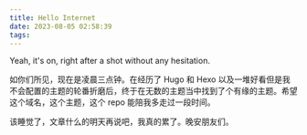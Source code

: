 ```yaml
---
title: Hello Internet
date: 2023-08-05 02:58:39
tags:
---
```


Yeah, it's on, right after a shot without any hesitation.

<!--more-->

如你们所见，现在是凌晨三点钟。在经历了 Hugo 和 Hexo 以及一堆好看但是我不会配置的主题的轮番折磨后，终于在无数的主题当中找到了个有缘的主题。希望这个域名，这个主题，这个 repo 能陪我多走过一段时间。

该睡觉了，文章什么的明天再说吧，我真的累了。晚安朋友们。